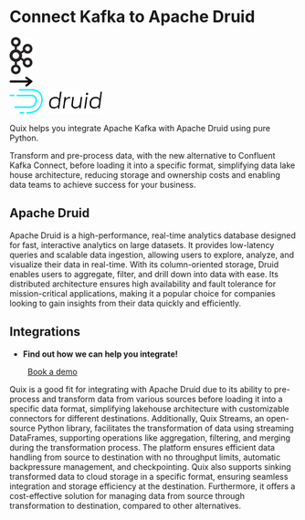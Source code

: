 # Connect Kafka to Apache Druid

<div class="connect-images cards blog-grid-card" markdown>
<div>
<img src="../images/kafka_logo.png" width="40px" />
</div>
<div>
<img src="../images/arrow.svg" width="40px" />
</div>
<div>
<img src="./images/apache-druid_1.jpg" />
</div>
</div>

Quix helps you integrate Apache Kafka with Apache Druid using pure Python.

Transform and pre-process data, with the new alternative to Confluent Kafka Connect, before loading it into a specific format, simplifying data lake house architecture, reducing storage and ownership costs and enabling data teams to achieve success for your business.

## Apache Druid

Apache Druid is a high-performance, real-time analytics database designed for fast, interactive analytics on large datasets. It provides low-latency queries and scalable data ingestion, allowing users to explore, analyze, and visualize their data in real-time. With its column-oriented storage, Druid enables users to aggregate, filter, and drill down into data with ease. Its distributed architecture ensures high availability and fault tolerance for mission-critical applications, making it a popular choice for companies looking to gain insights from their data quickly and efficiently.

## Integrations

<div class="grid cards" markdown>

- __Find out how we can help you integrate!__

    <a class="md-button md-button--primary" href="https://quix.io/book-a-demo" target="_blank" style="margin:.5rem;">Book a demo</a>

</div>


Quix is a good fit for integrating with Apache Druid due to its ability to pre-process and transform data from various sources before loading it into a specific data format, simplifying lakehouse architecture with customizable connectors for different destinations. Additionally, Quix Streams, an open-source Python library, facilitates the transformation of data using streaming DataFrames, supporting operations like aggregation, filtering, and merging during the transformation process. The platform ensures efficient data handling from source to destination with no throughput limits, automatic backpressure management, and checkpointing. Quix also supports sinking transformed data to cloud storage in a specific format, ensuring seamless integration and storage efficiency at the destination. Furthermore, it offers a cost-effective solution for managing data from source through transformation to destination, compared to other alternatives.

